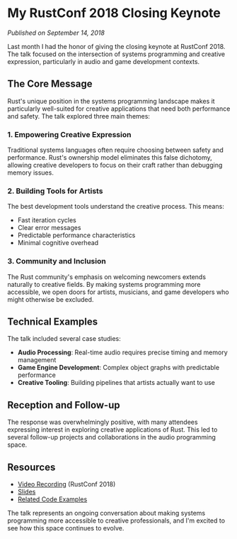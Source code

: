 # My RustConf 2018 Closing Keynote

*Published on September 14, 2018*

Last month I had the honor of giving the closing keynote at RustConf 2018. The talk focused on the intersection of systems programming and creative expression, particularly in audio and game development contexts.

## The Core Message

Rust's unique position in the systems programming landscape makes it particularly well-suited for creative applications that need both performance and safety. The talk explored three main themes:

### 1. Empowering Creative Expression

Traditional systems languages often require choosing between safety and performance. Rust's ownership model eliminates this false dichotomy, allowing creative developers to focus on their craft rather than debugging memory issues.

### 2. Building Tools for Artists

The best development tools understand the creative process. This means:
- Fast iteration cycles
- Clear error messages
- Predictable performance characteristics
- Minimal cognitive overhead

### 3. Community and Inclusion

The Rust community's emphasis on welcoming newcomers extends naturally to creative fields. By making systems programming more accessible, we open doors for artists, musicians, and game developers who might otherwise be excluded.

## Technical Examples

The talk included several case studies:

- **Audio Processing**: Real-time audio requires precise timing and memory management
- **Game Engine Development**: Complex object graphs with predictable performance
- **Creative Tooling**: Building pipelines that artists actually want to use

## Reception and Follow-up

The response was overwhelmingly positive, with many attendees expressing interest in exploring creative applications of Rust. This led to several follow-up projects and collaborations in the audio programming space.

## Resources

- [Video Recording](https://www.youtube.com/watch?v=example) (RustConf 2018)
- [Slides](https://slides.example.com/rustconf2018)
- [Related Code Examples](https://github.com/example/rustconf-examples)

The talk represents an ongoing conversation about making systems programming more accessible to creative professionals, and I'm excited to see how this space continues to evolve.
